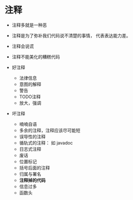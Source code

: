 # 注释

- 注释多就是一种恶
- 注释是为了弥补我们代码说不清楚的事情， 代表表达能力差。
- 注释会说谎
- 注释不能美化的糟糕代码
- 好注释
   - 法律信息
   - 意图的解释
   - 警告
   - TODO注释
   - 放大，强调

- 坏注释
   - 喃喃自语
   - 多余的注释，注释应该尽可能短
   - 误导性的注释
   - 循轨式的注释： 如 javadoc
   - 日志式注释
   - 废话
   - 位置标记
   - 括号后面的注释
   - 归属与署名
   - **注释掉的代码**
   - 信息过多
   - 函数头
